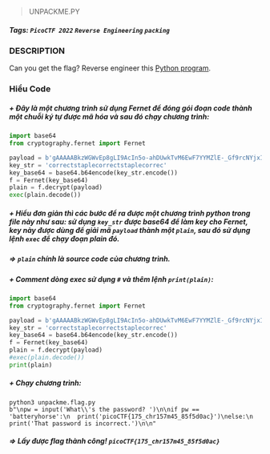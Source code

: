 > UNPACKME.PY
##### Tags: `PicoCTF 2022` `Reverse Engineering` `packing`
### DESCRIPTION
Can you get the flag? Reverse engineer this [Python program](https://artifacts.picoctf.net/c/50/unpackme.flag.py).
### Hiểu Code
##### + Đây là một chương trình sử dụng *Fernet* để đóng gói đoạn code thành một chuỗi ký tự được mã hóa và sau đó chạy chương trình:
```python
import base64
from cryptography.fernet import Fernet

payload = b'gAAAAABkzWGWvEp8gLI9AcIn5o-ahDUwkTvM6EwF7YYMZlE-_Gf9rcNYjxIgX4b0ltY6bcxKarib2ds6POclRwCwhsRb1LOXVt4Q3ePtMY4BmHFFZlIHLk05CjwigT7hiI9p3sH9e7Cpk1uO90xbHbuy-mfi3nkmn411aBgwxyWpJvykpkuBIG_nty6zbox3UhbB85TOis0TgM0zG4ht0-GUW4wTq2_5-wkw3kV1ZAisLJHzF-Z9oLMmwFZU0UCAcHaBTGDF5BnVLmUeCGTgzVLSNn6BmB61Yg=='
key_str = 'correctstaplecorrectstaplecorrec'
key_base64 = base64.b64encode(key_str.encode())
f = Fernet(key_base64)
plain = f.decrypt(payload)
exec(plain.decode())
```
##### + Hiểu đơn giản thì các bước để ra được một chương trình python trong file này như sau: sử dụng `key_str` được *base64* để làm key cho Fernet, key này được dùng để giải mã `payload` thành một `plain`, sau đó sử dụng lệnh `exec` để chạy đoạn plain đó.
##### => `plain` chính là source code của chương trình.
##### + Comment dòng exec sử dụng `#` và thêm lệnh `print(plain)`:
```python
import base64
from cryptography.fernet import Fernet

payload = b'gAAAAABkzWGWvEp8gLI9AcIn5o-ahDUwkTvM6EwF7YYMZlE-_Gf9rcNYjxIgX4b0ltY6bcxKarib2ds6POclRwCwhsRb1LOXVt4Q3ePtMY4BmHFFZlIHLk05CjwigT7hiI9p3sH9e7Cpk1uO90xbHbuy-mfi3nkmn411aBgwxyWpJvykpkuBIG_nty6zbox3UhbB85TOis0TgM0zG4ht0-GUW4wTq2_5-wkw3kV1ZAisLJHzF-Z9oLMmwFZU0UCAcHaBTGDF5BnVLmUeCGTgzVLSNn6BmB61Yg=='
key_str = 'correctstaplecorrectstaplecorrec'
key_base64 = base64.b64encode(key_str.encode())
f = Fernet(key_base64)
plain = f.decrypt(payload)
#exec(plain.decode())
print(plain)
```
##### + Chạy chương trình:
```
python3 unpackme.flag.py
b"\npw = input('What\\'s the password? ')\n\nif pw == 'batteryhorse':\n  print('picoCTF{175_chr157m45_85f5d0ac}')\nelse:\n  print('That password is incorrect.')\n\n"
```
##### => Lấy được flag thành công! `picoCTF{175_chr157m45_85f5d0ac}`
